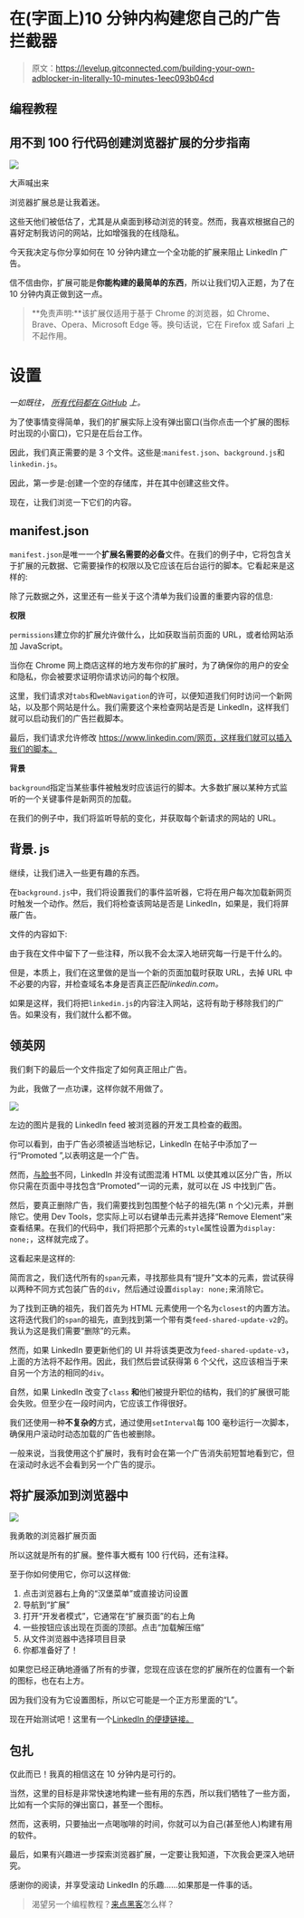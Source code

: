 # 在(字面上)10 分钟内构建您自己的广告拦截器

> 原文：<https://levelup.gitconnected.com/building-your-own-adblocker-in-literally-10-minutes-1eec093b04cd>

## 编程教程

## 用不到 100 行代码创建浏览器扩展的分步指南

![](img/7f5f02e4002678454a3da8575260ca2c.png)

大声喊出来

浏览器扩展总是让我着迷。

这些天他们被低估了，尤其是从桌面到移动浏览的转变。然而，我喜欢根据自己的喜好定制我访问的网站，比如增强我的在线隐私。

今天我决定与你分享如何在 10 分钟内建立一个全功能的扩展来阻止 LinkedIn 广告。

信不信由你，扩展可能是**你能构建的最简单的东西**，所以让我们切入正题，为了在 10 分钟内真正做到这一点。

> **免责声明:**该扩展仅适用于基于 Chrome 的浏览器，如 Chrome、Brave、Opera、Microsoft Edge 等。换句话说，它在 Firefox 或 Safari 上不起作用。

# 设置

*一如既往，* [*所有代码都在 GitHub*](https://github.com/yakkomajuri/linkedin-adblocker) *上。*

为了使事情变得简单，我们的扩展实际上没有弹出窗口(当你点击一个扩展的图标时出现的小窗口)，它只是在后台工作。

因此，我们真正需要的是 3 个文件。这些是:`manifest.json`、`background.js`和`linkedin.js`。

因此，第一步是:创建一个空的存储库，并在其中创建这些文件。

现在，让我们浏览一下它们的内容。

## manifest.json

`manifest.json`是唯一一个**扩展名需要的必备**文件。在我们的例子中，它将包含关于扩展的元数据、它需要操作的权限以及它应该在后台运行的脚本。它看起来是这样的:

除了元数据之外，这里还有一些关于这个清单为我们设置的重要内容的信息:

**权限**

`permissions`建立你的扩展允许做什么，比如获取当前页面的 URL，或者给网站添加 JavaScript。

当你在 Chrome 网上商店这样的地方发布你的扩展时，为了确保你的用户的安全和隐私，你会被要求证明你请求访问的每个权限。

这里，我们请求对`tabs`和`webNavigation`的许可，以便知道我们何时访问一个新网站，以及那个网站是什么。我们需要这个来检查网站是否是 LinkedIn，这样我们就可以启动我们的广告拦截脚本。

最后，我们请求允许修改 https://www.linkedin.com/网页，这样我们就可以插入我们的脚本。

**背景**

`background`指定当某些事件被触发时应该运行的脚本。大多数扩展以某种方式监听的一个关键事件是新网页的加载。

在我们的例子中，我们将监听导航的变化，并获取每个新请求的网站的 URL。

## 背景. js

继续，让我们进入一些更有趣的东西。

在`background.js`中，我们将设置我们的事件监听器，它将在用户每次加载新网页时触发一个动作。然后，我们将检查该网站是否是 LinkedIn，如果是，我们将屏蔽广告。

文件的内容如下:

由于我在文件中留下了一些注释，所以我不会太深入地研究每一行是干什么的。

但是，本质上，我们在这里做的是当一个新的页面加载时获取 URL，去掉 URL 中不必要的内容，并检查域名本身是否真正匹配*linkedin.com。*

如果是这样，我们将把`linkedin.js`的内容注入网站，这将有助于移除我们的广告。如果没有，我们就什么都不做。

## 领英网

我们剩下的最后一个文件指定了如何真正阻止广告。

为此，我做了一点功课，这样你就不用做了。

![](img/49c670c1605c2b6fc2acc9e18243abd7.png)

左边的图片是我的 LinkedIn feed 被浏览器的开发工具检查的截图。

你可以看到，由于广告必须被适当地标记，LinkedIn 在帖子中添加了一行“Promoted ”,以表明这是一个广告。

然而，[与脸书](https://www.vice.com/en_us/article/7xydvx/facebooks-arms-race-with-adblockers-continues-to-escalate)不同，LinkedIn 并没有试图混淆 HTML 以使其难以区分广告，所以你只需在页面中寻找包含“Promoted”一词的元素，就可以在 JS 中找到广告。

然后，要真正删除广告，我们需要找到包围整个帖子的祖先(第 n 个父)元素，并删除它。使用 Dev Tools，您实际上可以右键单击元素并选择“Remove Element”来查看结果。在我们的代码中，我们将把那个元素的`style`属性设置为`display: none;`，这样就完成了。

这看起来是这样的:

简而言之，我们迭代所有的`span`元素，寻找那些具有“提升”文本的元素，尝试获得以两种不同方式包装广告的`div`，然后通过设置`display: none;`来消除它。

为了找到正确的祖先，我们首先为 HTML 元素使用一个名为`closest`的内置方法。这将迭代我们的`span`的祖先，直到找到第一个带有类`feed-shared-update-v2`的。我认为这是我们需要“删除”的元素。

然而，如果 LinkedIn 要更新他们的 UI 并将该类更改为`feed-shared-update-v3`，上面的方法将不起作用。因此，我们然后尝试获得第 6 个父代，这应该相当于来自另一个方法的相同的`div`。

自然，如果 LinkedIn 改变了`class` **和**他们被提升职位的结构，我们的扩展很可能会失败。但至少在一段时间内，它应该工作得很好。

我们还使用一种**不复杂的**方式，通过使用`setInterval`每 100 毫秒运行一次脚本，确保用户滚动时动态加载的广告也被删除。

一般来说，当我使用这个扩展时，我有时会在第一个广告消失前短暂地看到它，但在滚动时永远不会看到另一个广告的提示。

## 将扩展添加到浏览器中

![](img/21f5d6cb54a8a9198f12f2fac334026c.png)

我勇敢的浏览器扩展页面

所以这就是所有的扩展。整件事大概有 100 行代码，还有注释。

至于你如何使用它，你可以这样做:

1.  点击浏览器右上角的“汉堡菜单”或直接访问设置
2.  导航到“扩展”
3.  打开“开发者模式”，它通常在“扩展页面”的右上角
4.  一些按钮应该出现在页面的顶部。点击“加载解压缩”
5.  从文件浏览器中选择项目目录
6.  你都准备好了！

如果您已经正确地遵循了所有的步骤，您现在应该在您的扩展所在的位置有一个新的图标，也在右上方。

因为我们没有为它设置图标，所以它可能是一个正方形里面的“L”。

现在开始测试吧！这里有一个[LinkedIn 的便捷链接。](https://linkedin.com)

## 包扎

仅此而已！我真的相信这在 10 分钟内是可行的。

当然，这里的目标是非常快速地构建一些有用的东西，所以我们牺牲了一些方面，比如有一个实际的弹出窗口，甚至一个图标。

然而，这表明，只要抽出一点喝咖啡的时间，你就可以为自己(甚至他人)构建有用的软件。

最后，如果有兴趣进一步探索浏览器扩展，一定要让我知道，下次我会更深入地研究。

感谢你的阅读，并享受滚动 LinkedIn 的乐趣……如果那是一件事的话。

> 渴望另一个编程教程？[来点黑客](/learning-the-internals-of-git-by-hacking-websites-c70c59303b12?source=friends_link&sk=ae9b4795572ca43136d0e80ea3938f4c)怎么样？
